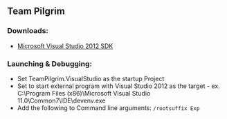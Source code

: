 ## Team Pilgrim

### Downloads:

* [Microsoft Visual Studio 2012 SDK][vs2012sdk]

### Launching & Debugging:

* Set TeamPilgrim.VisualStudio as the startup Project
* Set to start external program with Visual Studio 2012 as the target - ex. C:\Program Files (x86)\Microsoft Visual Studio 11.0\Common7\IDE\devenv.exe
* Add the following to Command line arguments: `/rootsuffix Exp`

[vs2012sdk]:     http://www.microsoft.com/en-us/download/details.aspx?id=30668
